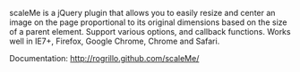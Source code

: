 scaleMe is a jQuery plugin that allows you to easily resize and center an image on the page proportional to its original dimensions based on the size of a parent element. Support various options, and callback functions. Works well in IE7+, Firefox, Google Chrome, Chrome and Safari.

Documentation: http://rogrillo.github.com/scaleMe/